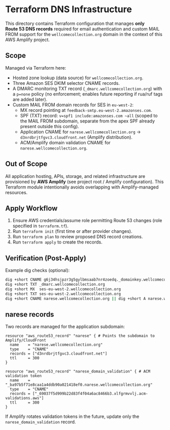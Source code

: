 # Terraform DNS Infrastructure

This directory contains Terraform configuration that manages **only Route 53 DNS records** required for email authentication and custom MAIL FROM support for the `wellcomecollection.org` domain in the context of this AWS Amplify project.

## Scope

Managed via Terraform here:

* Hosted zone lookup (data source) for `wellcomecollection.org`.
* Three Amazon SES DKIM selector CNAME records.
* A DMARC monitoring TXT record (`_dmarc.wellcomecollection.org`) with a `p=none` policy (no enforcement; enables future reporting if rua/ruf tags are added later).
* Custom MAIL FROM domain records for SES in `eu-west-2`:
  * MX record pointing at `feedback-smtp.eu-west-2.amazonses.com`.
  * SPF (TXT) record: `v=spf1 include:amazonses.com ~all` (scoped to the MAIL FROM subdomain, separate from the apex SPF already present outside this config).
  * Application CNAME for `narese.wellcomecollection.org` -> `d3nrdbrjtfgvc3.cloudfront.net` (Amplify distribution).
  * ACM/Amplify domain validation CNAME for `narese.wellcomecollection.org`.

## Out of Scope

All application hosting, APIs, storage, and related infrastructure are provisioned by **AWS Amplify** (see project root / Amplify configuration). This Terraform module intentionally avoids overlapping with Amplify-managed resources.

## Apply Workflow

1. Ensure AWS credentials/assume role permitting Route 53 changes (role specified in `terraform.tf`).
2. Run `terraform init` (first time or after provider changes).
3. Run `terraform plan` to review proposed DNS record creations.
4. Run `terraform apply` to create the records.

## Verification (Post-Apply)

Example dig checks (optional):

```bash
dig +short CNAME g6j34hsjpzr3g5gylbmsaab7nr4zoedq._domainkey.wellcomecollection.org
dig +short TXT _dmarc.wellcomecollection.org
dig +short MX  ses-eu-west-2.wellcomecollection.org
dig +short TXT ses-eu-west-2.wellcomecollection.org
dig +short CNAME narese.wellcomecollection.org || dig +short A narese.wellcomecollection.org
```

## narese records

Two records are managed for the application subdomain:

```hcl
resource "aws_route53_record" "narese" { # Points the subdomain to Amplify/CloudFront
  name    = "narese.wellcomecollection.org"
  type    = "CNAME"
  records = ["d3nrdbrjtfgvc3.cloudfront.net"]
  ttl     = 300
}

resource "aws_route53_record" "narese_domain_validation" { # ACM validation token
  name    = "_ba97b5f71e8caa1a4ddb90a021418ef0.narese.wellcomecollection.org"
  type    = "CNAME"
  records = ["_69037f5d999b22d83f4f04a6ac8466b3.xlfgrmvvlj.acm-validations.aws"]
  ttl     = 300
}
```

If Amplify rotates validation tokens in the future, update only the `narese_domain_validation` record.
